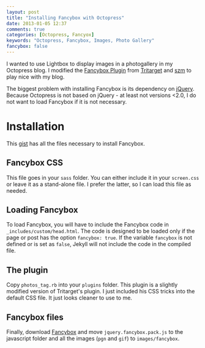 ```yaml
---
layout: post
title: "Installing Fancybox with Octopress"
date: 2013-01-05 12:37
comments: true
categories: [Octopress, Fancyox]
keywords: "Octopress, Fancybox, Images, Photo Gallery"
fancybox: false
---
```


I wanted to use Lightbox to display images in a photogallery in my Octopress blog.
I modified the [Fancybox Plugin](https://gist.github.com/2631877) from 
[Tritarget](http://tritarget.org/blog/2012/05/07/integrating-photos-into-octopress-using-fancybox-and-plugin/) 
and [szm](http://www.forceappx.com/blog/2011/12/28/getting-fancybox-to-play-nice-with-octopress/) 
to play nice with my blog.

The biggest problem with installing Fancybox is its dependency on [jQuery](http://jquery.com/).
Because Octopress is not based on jQuery - at least not versions <2.0, I do not want
to load Fancybox if it is not necessary.

# Installation
This [gist](https://gist.github.com/4057421) has all the files necessary to install 
Fancybox.

## Fancybox CSS
This file goes in your ```sass``` folder.  You can either include it in your ```screen.css```
or leave it as a stand-alone file.  I prefer the latter, so I can load this file
as needed.

## Loading Fancybox
To load Fancybox, you will have to include the Fancybox code in ```_includes/custom/head.html```.
The code is designed to be loaded only if the page or post has the option ```fancybox: true```.
If the variable ```fancybox``` is not defined or is set as ```false```, Jekyll will 
not include the code in the compiled file.

## The plugin
Copy ```photos_tag.rb``` into your ```plugins``` folder.  This plugin is
a slightly modified version of Tritarget's plugin.  I just included his CSS tricks
into the default CSS file.  It just looks cleaner to use to me.

## Fancybox files
Finally, download [Fancybox](http://fancyapps.com/fancybox/) and move 
```jquery.fancybox.pack.js``` to the javascript folder and all the images 
(```pgn``` and ```gif```) to ```images/fancybox```.